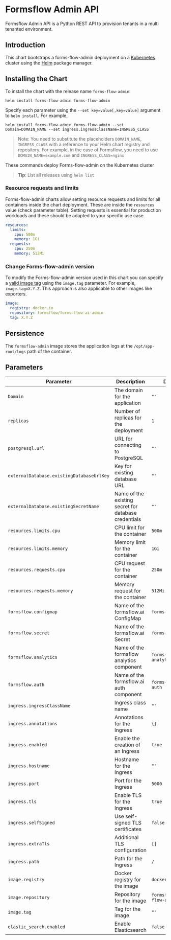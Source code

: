 # Formsflow Admin API

Formsflow Admin API is a Python REST API to provision tenants in a multi tenanted environment.


## Introduction

This chart bootstraps a forms-flow-admin deployment on a [Kubernetes](https://kubernetes.io) cluster using the [Helm](https://helm.sh) package manager.


## Installing the Chart

To install the chart with the release name `forms-flow-admin`:

```console
helm install forms-flow-admin forms-flow-admin 
```

Specify each parameter using the `--set key=value[,key=value]` argument to `helm install`. For example,

```console
helm install forms-flow-admin forms-flow-admin --set Domain=DOMAIN_NAME --set ingress.ingressClassName=INGRESS_CLASS 
```

> Note: You need to substitute the placeholders `DOMAIN_NAME`, `INGRESS_CLASS` with a reference to your Helm chart registry and repository. For example, in the case of Formsflow, you need to use `DOMAIN_NAME=example.com` and `INGRESS_CLASS=nginx`

These commands deploy Forms-flow-admin on the Kubernetes cluster

> **Tip**: List all releases using `helm list`

### Resource requests and limits

Forms-flow-admin charts allow setting resource requests and limits for all containers inside the chart deployment. These are inside the `resources` value (check parameter table). Setting requests is essential for production workloads and these should be adapted to your specific use case.

```yaml
resources:
  limits:
    cpu: 500m
    memory: 1Gi
  requests:
    cpu: 250m
    memory: 512Mi
```

### Change Forms-flow-admin version

To modify the Forms-flow-admin version used in this chart you can specify a [valid image tag](https://hub.docker.com/repository/docker/formsflow/forms-flow-ai-admin) using the `image.tag` parameter. For example, `image.tag=X.Y.Z`. This approach is also applicable to other images like exporters.

```yaml
image:
  registry: docker.io
  repository: formsflow/forms-flow-ai-admin
  tag: X.Y.Z 
```

## Persistence

The `formsflow-admin` image stores the application logs at the `/opt/app-root/logs` path of the container.


## Parameters

| Parameter                                      | Description                                                   | Default                                                          |
|------------------------------------------------|---------------------------------------------------------------|------------------------------------------------------------------|
| `Domain`                                       | The domain for the application                                | `""`                                                             |
| `replicas`                                     | Number of replicas for the deployment                         | `1`                                                              |
| `postgresql.url`                               | URL for connecting to PostgreSQL                              | `""` |
| `externalDatabase.existingDatabaseUrlKey`      | Key for existing database URL                                 | `""`                                                             |
| `externalDatabase.existingSecretName`          | Name of the existing secret for database credentials          | `""`                                                             |
| `resources.limits.cpu`                         | CPU limit for the container                                   | `500m`                                                           |
| `resources.limits.memory`                      | Memory limit for the container                                | `1Gi`                                                            |
| `resources.requests.cpu`                       | CPU request for the container                                 | `250m`                                                           |
| `resources.requests.memory`                    | Memory request for the container                              | `512Mi`                                                          |
| `formsflow.configmap`                          | Name of the formsflow.ai ConfigMap                            | `forms-flow-ai`                                                  |
| `formsflow.secret`                             | Name of the formsflow.ai Secret                               | `forms-flow-ai`                                                  |
| `formsflow.analytics`                          | Name of the formsflow analytics component                     | `forms-flow-analytics`                                           |
| `formsflow.auth`                               | Name of the formsflow.ai auth component                       | `forms-flow-ai-auth`                                             |
| `ingress.ingressClassName`                     | Ingress class name                                            | `""`                                                             |
| `ingress.annotations`                          | Annotations for the Ingress                                   | `{}`                                                             |
| `ingress.enabled`                              | Enable the creation of an Ingress                             | `true`                                                           |
| `ingress.hostname`                             | Hostname for the Ingress                                      | `""`|
| `ingress.port`                                 | Port for the Ingress                                          | `5000`                                                           |
| `ingress.tls`                                  | Enable TLS for the Ingress                                    | `true`                                                           |
| `ingress.selfSigned`                           | Use self-signed TLS certificates                              | `false`                                                          |
| `ingress.extraTls`                             | Additional TLS configuration                                  | `[]`                                                             |
| `ingress.path`                                 | Path for the Ingress                                          | `/`                                                              |
| `image.registry`                               | Docker registry for the image                                 | `docker.io`                                                      |
| `image.repository`                             | Repository for the image                                      | `formsflow/forms-flow-ai-admin`                                  |
| `image.tag`                                    | Tag for the image                                             | `""`                                                         |
| `elastic_search.enabled`                       | Enable Elasticsearch                                          | `false`                                                          |
